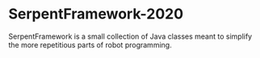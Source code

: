 # SerpentFramework-2020
SerpentFramework is a small collection of Java classes meant to simplify the more repetitious parts of robot programming.
